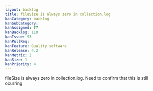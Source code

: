 ```yaml
---
layout: backlog
title: fileSize is always zero in collection.log
kanCategory: backlog
kanSubCategory:
kanAssigned: ??
kanBacklog: 110
kanIssue: 93
kanPullReq:
kanFeature: Quality software
kanRelease: 4.2
kanMetric: 2
kanSize: 1
kanPriority: 4
---
```

fileSize is always zero in collection.log. Need to confirm that this is still ocurring
